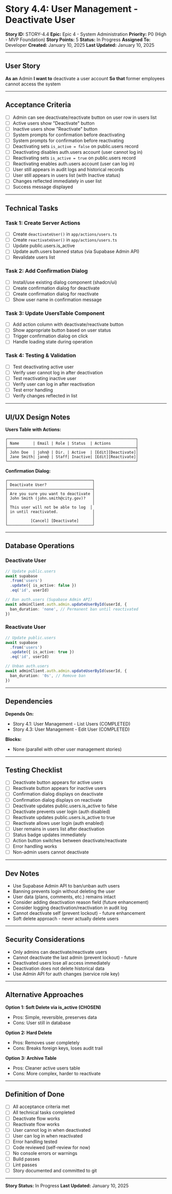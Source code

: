 # Story 4.4: User Management - Deactivate User

**Story ID:** STORY-4.4
**Epic:** Epic 4 - System Administration
**Priority:** P0 (High - MVP Foundation)
**Story Points:** 5
**Status:** In Progress
**Assigned To:** Developer
**Created:** January 10, 2025
**Last Updated:** January 10, 2025

---

## User Story

**As an** Admin
**I want to** deactivate a user account
**So that** former employees cannot access the system

---

## Acceptance Criteria

- [ ] Admin can see deactivate/reactivate button on user row in users list
- [ ] Active users show "Deactivate" button
- [ ] Inactive users show "Reactivate" button
- [ ] System prompts for confirmation before deactivating
- [ ] System prompts for confirmation before reactivating
- [ ] Deactivating sets `is_active = false` on public.users record
- [ ] Deactivating disables auth.users account (user cannot log in)
- [ ] Reactivating sets `is_active = true` on public.users record
- [ ] Reactivating enables auth.users account (user can log in)
- [ ] User still appears in audit logs and historical records
- [ ] User still appears in users list (with Inactive status)
- [ ] Changes reflected immediately in user list
- [ ] Success message displayed

---

## Technical Tasks

### Task 1: Create Server Actions
- [ ] Create `deactivateUser()` in `app/actions/users.ts`
- [ ] Create `reactivateUser()` in `app/actions/users.ts`
- [ ] Update public.users.is_active
- [ ] Update auth.users banned status (via Supabase Admin API)
- [ ] Revalidate users list

### Task 2: Add Confirmation Dialog
- [ ] Install/use existing dialog component (shadcn/ui)
- [ ] Create confirmation dialog for deactivate
- [ ] Create confirmation dialog for reactivate
- [ ] Show user name in confirmation message

### Task 3: Update UsersTable Component
- [ ] Add action column with deactivate/reactivate button
- [ ] Show appropriate button based on user status
- [ ] Trigger confirmation dialog on click
- [ ] Handle loading state during operation

### Task 4: Testing & Validation
- [ ] Test deactivating active user
- [ ] Verify user cannot log in after deactivation
- [ ] Test reactivating inactive user
- [ ] Verify user can log in after reactivation
- [ ] Test error handling
- [ ] Verify changes reflected in list

---

## UI/UX Design Notes

**Users Table with Actions:**
```
┌────────────────────────────────────────────────────────┐
│ Name      | Email | Role | Status  | Actions           │
├────────────────────────────────────────────────────────┤
│ John Doe  | john@ | Dir. | Active  | [Edit][Deactivate]│
│ Jane Smith| jane@ | Staff| Inactive| [Edit][Reactivate]│
└────────────────────────────────────────────────────────┘
```

**Confirmation Dialog:**
```
┌─────────────────────────────────────┐
│ Deactivate User?                    │
├─────────────────────────────────────┤
│ Are you sure you want to deactivate │
│ John Smith (john.smith@city.gov)?   │
│                                     │
│ This user will not be able to log  │
│ in until reactivated.               │
│                                     │
│          [Cancel] [Deactivate]      │
└─────────────────────────────────────┘
```

---

## Database Operations

### Deactivate User
```typescript
// Update public.users
await supabase
  .from('users')
  .update({ is_active: false })
  .eq('id', userId)

// Ban auth.users (Supabase Admin API)
await adminClient.auth.admin.updateUserById(userId, {
  ban_duration: 'none', // Permanent ban until reactivated
})
```

### Reactivate User
```typescript
// Update public.users
await supabase
  .from('users')
  .update({ is_active: true })
  .eq('id', userId)

// Unban auth.users
await adminClient.auth.admin.updateUserById(userId, {
  ban_duration: '0s', // Remove ban
})
```

---

## Dependencies

**Depends On:**
- Story 4.1: User Management - List Users (COMPLETED)
- Story 4.3: User Management - Edit User (COMPLETED)

**Blocks:**
- None (parallel with other user management stories)

---

## Testing Checklist

- [ ] Deactivate button appears for active users
- [ ] Reactivate button appears for inactive users
- [ ] Confirmation dialog displays on deactivate
- [ ] Confirmation dialog displays on reactivate
- [ ] Deactivate updates public.users.is_active to false
- [ ] Deactivate prevents user login (auth disabled)
- [ ] Reactivate updates public.users.is_active to true
- [ ] Reactivate allows user login (auth enabled)
- [ ] User remains in users list after deactivation
- [ ] Status badge updates immediately
- [ ] Action button switches between deactivate/reactivate
- [ ] Error handling works
- [ ] Non-admin users cannot deactivate

---

## Dev Notes

- Use Supabase Admin API to ban/unban auth users
- Banning prevents login without deleting the user
- User data (plans, comments, etc.) remains intact
- Consider adding deactivation reason field (future enhancement)
- Consider logging deactivation/reactivation in audit log
- Cannot deactivate self (prevent lockout) - future enhancement
- Soft delete approach - never actually delete users

---

## Security Considerations

- Only admins can deactivate/reactivate users
- Cannot deactivate the last admin (prevent lockout) - future
- Deactivated users lose all access immediately
- Deactivation does not delete historical data
- Use Admin API for auth changes (service role key)

---

## Alternative Approaches

**Option 1: Soft Delete via is_active (CHOSEN)**
- Pros: Simple, reversible, preserves data
- Cons: User still in database

**Option 2: Hard Delete**
- Pros: Removes user completely
- Cons: Breaks foreign keys, loses audit trail

**Option 3: Archive Table**
- Pros: Cleaner active users table
- Cons: More complex, harder to reactivate

---

## Definition of Done

- [ ] All acceptance criteria met
- [ ] All technical tasks completed
- [ ] Deactivate flow works
- [ ] Reactivate flow works
- [ ] User cannot log in when deactivated
- [ ] User can log in when reactivated
- [ ] Error handling tested
- [ ] Code reviewed (self-review for now)
- [ ] No console errors or warnings
- [ ] Build passes
- [ ] Lint passes
- [ ] Story documented and committed to git

---

**Story Status:** In Progress
**Last Updated:** January 10, 2025
